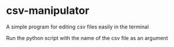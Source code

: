 # csv-manipulator
A simple program for editing csv files easily in the terminal

Run the python script with the name of the csv file as an argument
